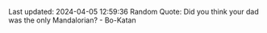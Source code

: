 Last updated: 2024-04-05 12:59:36
Random Quote: Did you think your dad was the only Mandalorian? - Bo-Katan